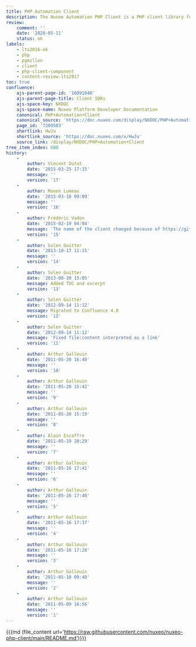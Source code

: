 ```yaml
---
title: PHP Automation Client
description: The Nuxeo Automation PHP Client is a PHP client library for Nuxeo Automation API.
review:
    comment: ''
    date: '2020-05-11'
    status: ok
labels:
    - lts2016-ok
    - php
    - pgmillon
    - client
    - php-client-component
    - content-review-lts2017
toc: true
confluence:
    ajs-parent-page-id: '16091040'
    ajs-parent-page-title: Client SDKs
    ajs-space-key: NXDOC
    ajs-space-name: Nuxeo Platform Developer Documentation
    canonical: PHP+Automation+Client
    canonical_source: 'https://doc.nuxeo.com/display/NXDOC/PHP+Automation+Client'
    page_id: '7209503'
    shortlink: HwJu
    shortlink_source: 'https://doc.nuxeo.com/x/HwJu'
    source_link: /display/NXDOC/PHP+Automation+Client
tree_item_index: 600
history:
    -
        author: Vincent Dutat
        date: '2015-03-25 17:15'
        message: ''
        version: '17'
    -
        author: Manon Lumeau
        date: '2015-03-18 09:09'
        message: ''
        version: '16'
    -
        author: Frédéric Vadon
        date: '2015-02-19 04:04'
        message: 'The name of the client changed because of https://github.com/nuxeo/nuxeo-automation-php-client/commit/560874cfd9662b2b464045b19c6819e10a834600'
        version: '15'
    -
        author: Solen Guitter
        date: '2013-10-17 11:15'
        message: ''
        version: '14'
    -
        author: Solen Guitter
        date: '2013-08-30 15:05'
        message: Added TOC and excerpt
        version: '13'
    -
        author: Solen Guitter
        date: '2012-09-14 11:12'
        message: Migrated to Confluence 4.0
        version: '12'
    -
        author: Solen Guitter
        date: '2012-09-14 11:12'
        message: 'Fixed file:content interpreted as a link'
        version: '11'
    -
        author: Arthur Gallouin
        date: '2011-05-20 16:40'
        message: ''
        version: '10'
    -
        author: Arthur Gallouin
        date: '2011-05-20 15:42'
        message: ''
        version: '9'
    -
        author: Arthur Gallouin
        date: '2011-05-20 15:19'
        message: ''
        version: '8'
    -
        author: Alain Escaffre
        date: '2011-05-19 20:29'
        message: ''
        version: '7'
    -
        author: Arthur Gallouin
        date: '2011-05-16 17:41'
        message: ''
        version: '6'
    -
        author: Arthur Gallouin
        date: '2011-05-16 17:40'
        message: ''
        version: '5'
    -
        author: Arthur Gallouin
        date: '2011-05-16 17:37'
        message: ''
        version: '4'
    -
        author: Arthur Gallouin
        date: '2011-05-16 17:28'
        message: ''
        version: '3'
    -
        author: Arthur Gallouin
        date: '2011-05-10 09:48'
        message: ''
        version: '2'
    -
        author: Arthur Gallouin
        date: '2011-05-09 16:56'
        message: ''
        version: '1'
---
```


{{{md (file_content url='https://raw.githubusercontent.com/nuxeo/nuxeo-php-client/main/README.md')}}}